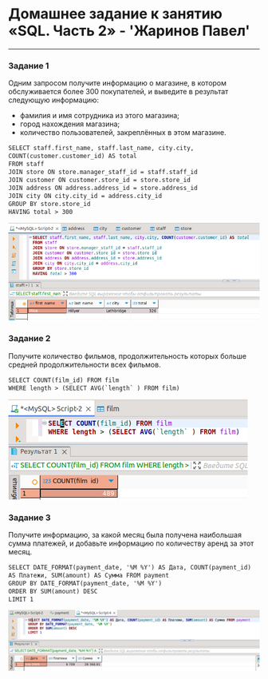 # Домашнее задание к занятию «SQL. Часть 2» - 'Жаринов Павел'
---
### Задание 1

Одним запросом получите информацию о магазине, в котором обслуживается более 300 покупателей, и выведите в результат следующую информацию: 
- фамилия и имя сотрудника из этого магазина;
- город нахождения магазина;
- количество пользователей, закреплённых в этом магазине.
```
SELECT staff.first_name, staff.last_name, city.city, COUNT(customer.customer_id) AS total
FROM staff
JOIN store ON store.manager_staff_id = staff.staff_id
JOIN customer ON customer.store_id = store.store_id 
JOIN address ON address.address_id = store.address_id
JOIN city ON city.city_id = address.city_id
GROUP BY store.store_id
HAVING total > 300 
```
![Скриншот](image/1.png)
### Задание 2

Получите количество фильмов, продолжительность которых больше средней продолжительности всех фильмов.
```
SELECT COUNT(film_id) FROM film
WHERE length > (SELECT AVG(`length` ) FROM film)
```
![Скриншот](image/2.png)
### Задание 3

Получите информацию, за какой месяц была получена наибольшая сумма платежей, и добавьте информацию по количеству аренд за этот месяц.
```
SELECT DATE_FORMAT(payment_date, '%M %Y') AS Дата, COUNT(payment_id) AS Платежи, SUM(amount) AS Сумма FROM payment
GROUP BY DATE_FORMAT(payment_date, '%M %Y')
ORDER BY SUM(amount) DESC
LIMIT 1
```
![Скриншот](image/3.png)
